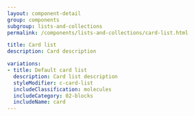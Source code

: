 ```yaml
---
layout: component-detail
group: components
subgroup: lists-and-collections
permalink: /components/lists-and-collections/card-list.html

title: Card list
description: Card description

variations:
- title: Default card list
  description: Card list description
  styleModifier: c-card-list
  includeClassification: molecules
  includeCategory: 02-blocks
  includeName: card
---
```

